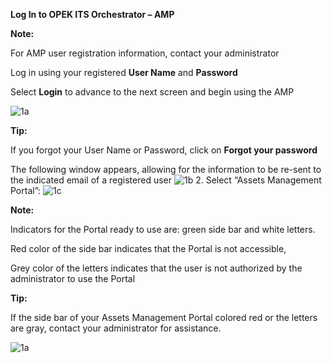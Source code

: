 

**Log In to OPEK ITS Orchestrator – AMP**

**Note:**

For AMP user registration information, contact your administrator

Log in using your registered **User Name** and **Password**

Select **Login** to advance to the next screen and begin using the AMP

![1a](https://drive.google.com/drive/u/0/folders/11o634i0vxclmGlCln_Gpu7f8c9_ewPXU)

**Tip:**

If you forgot your User Name or Password, click on **Forgot your password**

The following window appears, allowing for the information to be re-sent to the indicated email of a registered user
![1b](https://drive.google.com/drive/u/0/folders/11o634i0vxclmGlCln_Gpu7f8c9_ewPXU)
2. Select “Assets Management Portal”:
![1c](https://drive.google.com/drive/u/0/folders/11o634i0vxclmGlCln_Gpu7f8c9_ewPXU)

**Note:**

Indicators for the Portal ready to use are: green side bar and white letters.

Red color of the side bar indicates that the Portal is not accessible,

Grey color of the letters indicates that the user is not authorized by the administrator to use the Portal

**Tip:**

If the side bar of your Assets Management Portal colored red or the letters are gray, contact your administrator for assistance.

![1a](img"https://github.com/EkaterinaPicone/ampManual/blob/master/images/1a%20%281%29.jpg")
<!--stackedit_data:
eyJoaXN0b3J5IjpbLTE4MDk0Mjg2NjYsLTE1Njc0MTE3NzddfQ
==
-->
